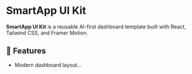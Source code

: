 # SmartApp UI Kit

**SmartApp UI Kit** is a reusable AI-first dashboard template built with React, Tailwind CSS, and Framer Motion.

## 🚀 Features
- Modern dashboard layout…
